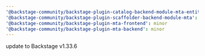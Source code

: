 ```yaml
---
'@backstage-community/backstage-plugin-catalog-backend-module-mta-entity-provider': minor
'@backstage-community/backstage-plugin-scaffolder-backend-module-mta': minor
'@backstage-community/backstage-plugin-mta-frontend': minor
'@backstage-community/backstage-plugin-mta-backend': minor
---
```


update to Backstage v1.33.6

